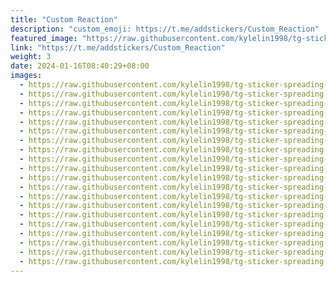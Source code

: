 ```yaml
---
title: "Custom Reaction"
description: "custom_emoji: https://t.me/addstickers/Custom_Reaction"
featured_image: "https://raw.githubusercontent.com/kylelin1998/tg-sticker-spreading-worldwide-images/main/img/1f519264-b7b2-4d6f-9e0c-29892b771f6b.jpg"
link: "https://t.me/addstickers/Custom_Reaction"
weight: 3
date: 2024-01-16T08:40:29+08:00
images:
  - https://raw.githubusercontent.com/kylelin1998/tg-sticker-spreading-worldwide-images/main/img/1f519264-b7b2-4d6f-9e0c-29892b771f6b.jpg
  - https://raw.githubusercontent.com/kylelin1998/tg-sticker-spreading-worldwide-images/main/img/7980c069-6388-4f26-bd46-fd2fa1eeb366.jpg
  - https://raw.githubusercontent.com/kylelin1998/tg-sticker-spreading-worldwide-images/main/img/6ba0cb77-c669-40ac-9d15-6f05fa70772d.jpg
  - https://raw.githubusercontent.com/kylelin1998/tg-sticker-spreading-worldwide-images/main/img/199571a1-28c2-4515-af51-d1b728a19a05.jpg
  - https://raw.githubusercontent.com/kylelin1998/tg-sticker-spreading-worldwide-images/main/img/51b4e9f5-0181-4768-9b87-31eda5776e55.jpg
  - https://raw.githubusercontent.com/kylelin1998/tg-sticker-spreading-worldwide-images/main/img/3147fe5b-1137-42a2-84ce-8cbd6202b495.jpg
  - https://raw.githubusercontent.com/kylelin1998/tg-sticker-spreading-worldwide-images/main/img/a8585481-62f5-4a0f-bd6d-069ab77f618a.jpg
  - https://raw.githubusercontent.com/kylelin1998/tg-sticker-spreading-worldwide-images/main/img/ae0325c0-fdd5-479c-8fd4-c517b715eff7.jpg
  - https://raw.githubusercontent.com/kylelin1998/tg-sticker-spreading-worldwide-images/main/img/c261f8d4-e303-4153-a3c1-96e3d9e8da4e.jpg
  - https://raw.githubusercontent.com/kylelin1998/tg-sticker-spreading-worldwide-images/main/img/01ac0030-b2c1-4009-bbd1-2e042dad749e.jpg
  - https://raw.githubusercontent.com/kylelin1998/tg-sticker-spreading-worldwide-images/main/img/447f1732-af27-4e3f-b780-1c2e077d558e.jpg
  - https://raw.githubusercontent.com/kylelin1998/tg-sticker-spreading-worldwide-images/main/img/a9e2bcc7-1359-440d-ad12-d9b08cd90853.jpg
  - https://raw.githubusercontent.com/kylelin1998/tg-sticker-spreading-worldwide-images/main/img/b6d090ef-e229-4c22-af79-8b6f6cca3e21.jpg
  - https://raw.githubusercontent.com/kylelin1998/tg-sticker-spreading-worldwide-images/main/img/6fe44e28-9431-4ee3-8d1a-8ad53e79efef.jpg
  - https://raw.githubusercontent.com/kylelin1998/tg-sticker-spreading-worldwide-images/main/img/a65c19a7-79b8-4b32-94e0-c047562d6c12.jpg
  - https://raw.githubusercontent.com/kylelin1998/tg-sticker-spreading-worldwide-images/main/img/61d985ff-7c9f-4a9f-b4d9-61ac43fbf7bc.jpg
  - https://raw.githubusercontent.com/kylelin1998/tg-sticker-spreading-worldwide-images/main/img/d3bcb456-e501-4385-b547-c45e3d61fcc7.jpg
  - https://raw.githubusercontent.com/kylelin1998/tg-sticker-spreading-worldwide-images/main/img/05d57f4a-8f28-4998-a46b-df6a341d9c86.jpg
  - https://raw.githubusercontent.com/kylelin1998/tg-sticker-spreading-worldwide-images/main/img/04ce5ddf-adff-41cf-997c-3117d4deb4f3.jpg
  - https://raw.githubusercontent.com/kylelin1998/tg-sticker-spreading-worldwide-images/main/img/92c325df-c072-4fe7-9087-05a29c40ff62.jpg
---
```

